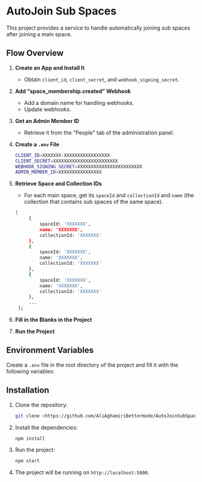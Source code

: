 # AutoJoin Sub Spaces

This project provides a service to handle automatically joining sub spaces after joining a main space.

## Flow Overview

1. **Create an App and Install It**
    - Obtain `client_id`, `client_secret`, and `webhook_signing_secret`.

2. **Add "space_membership.created" Webhook**
    - Add a domain name for handling webhooks.
    - Update webhooks.

3. **Get an Admin Member ID**
    - Retrieve it from the "People" tab of the administration panel.

4. **Create a `.env` File**
    ```sh
    CLIENT_ID=XXXXXXX-XXXXXXXXXXXXXXXXX
    CLIENT_SECRET=XXXXXXXXXXXXXXXXXXXXXXXX
    WEBHOOK_SIGNING_SECRET=XXXXXXXXXXXXXXXXXXXXXXXX
    ADMIN_MEMBER_ID=XXXXXXXXXXXXXXXX
    ```

5. **Retrieve Space and Collection IDs**
    - For each main space, get its `spaceId` and `collectionId` and `name` (the collection that contains sub spaces of
      the same
      space).
   ```sh
   [
        {
            spaceId: 'XXXXXXX',
            name: 'XXXXXXX',
            collectionId: 'XXXXXXX'
        },
        {
            spaceId: 'XXXXXXX',
            name: 'XXXXXXX',
            collectionId: 'XXXXXXX'
        },
        {
            spaceId: 'XXXXXXX',
            name: 'XXXXXXX',
            collectionId: 'XXXXXXX'
        },
        ...
    ]; 
   ```

6. **Fill in the Blanks in the Project**

7. **Run the Project**

## Environment Variables

Create a `.env` file in the root directory of the project and fill it with the following variables:

## Installation

1. Clone the repository:
   ```sh
   git clone <https://github.com/AliAghamiriBettermode/AutoJoinSubSpaces>
    ```
2. Install the dependencies:
   ```sh
   npm install
    ```
3. Run the project:
   ```sh
   npm start
    ```
4. The project will be running on `http://localhost:5000`.